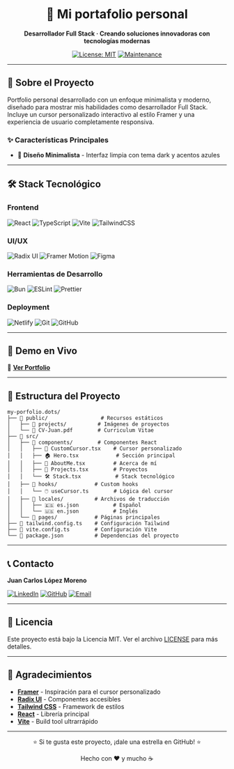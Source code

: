 <div align="center">
  <h1>🚀 Mi portafolio  personal</h1>
  <p><strong>Desarrollador Full Stack · Creando soluciones innovadoras con tecnologías modernas</strong></p>

[![License: MIT](https://img.shields.io/badge/License-MIT-yellow.svg)](https://opensource.org/licenses/MIT)
[![Maintenance](https://img.shields.io/badge/Maintained%3F-yes-green.svg)](https://github.com/juanchopi37/my-porfolio.dots/graphs/commit-activity)

</div>

---

## 🎯 Sobre el Proyecto

Portfolio personal desarrollado con un enfoque minimalista y moderno, diseñado para mostrar mis habilidades como desarrollador Full Stack. Incluye un cursor personalizado interactivo al estilo Framer y una experiencia de usuario completamente responsiva.

### ✨ Características Principales

- 🎨 **Diseño Minimalista** - Interfaz limpia con tema dark y acentos azules

---

## 🛠️ Stack Tecnológico

### Frontend

![React](https://img.shields.io/badge/react-%2320232a.svg?style=for-the-badge&logo=react&logoColor=%2361DAFB)
![TypeScript](https://img.shields.io/badge/typescript-%23007ACC.svg?style=for-the-badge&logo=typescript&logoColor=white)
![Vite](https://img.shields.io/badge/vite-%23646CFF.svg?style=for-the-badge&logo=vite&logoColor=white)
![TailwindCSS](https://img.shields.io/badge/tailwindcss-%2338B2AC.svg?style=for-the-badge&logo=tailwind-css&logoColor=white)

### UI/UX

![Radix UI](https://img.shields.io/badge/radix%20ui-161618.svg?style=for-the-badge&logo=radix-ui&logoColor=white)
![Framer Motion](https://img.shields.io/badge/Framer%20Motion-black?style=for-the-badge&logo=framer&logoColor=blue)
![Figma](https://img.shields.io/badge/figma-%23F24E1E.svg?style=for-the-badge&logo=figma&logoColor=white)

### Herramientas de Desarrollo

![Bun](https://img.shields.io/badge/Bun-%23000000.svg?style=for-the-badge&logo=bun&logoColor=white)
![ESLint](https://img.shields.io/badge/ESLint-4B3263?style=for-the-badge&logo=eslint&logoColor=white)
![Prettier](https://img.shields.io/badge/prettier-%23F7B93E.svg?style=for-the-badge&logo=prettier&logoColor=black)

### Deployment

![Netlify](https://img.shields.io/badge/netlify-%23000000.svg?style=for-the-badge&logo=netlify&logoColor=#00C7B7)
![Git](https://img.shields.io/badge/git-%23F05033.svg?style=for-the-badge&logo=git&logoColor=white)
![GitHub](https://img.shields.io/badge/github-%23121011.svg?style=for-the-badge&logo=github&logoColor=white)

---

## 🚀 Demo en Vivo

🔗 **[Ver Portfolio](https://juancarloslopezmoreno.netlify.app/)**

---

## 📂 Estructura del Proyecto

```
my-porfolio.dots/
├── 📁 public/                 # Recursos estáticos
│   ├── 📁 projects/          # Imágenes de proyectos
│   └── 📄 CV-Juan.pdf        # Curriculum Vitae
├── 📁 src/
│   ├── 📁 components/        # Componentes React
│   │   ├── 🎨 CustomCursor.tsx    # Cursor personalizado
│   │   ├── 🏠 Hero.tsx            # Sección principal
│   │   ├── 👤 AboutMe.tsx         # Acerca de mí
│   │   ├── 🚀 Projects.tsx        # Proyectos
│   │   └── 🛠️ Stack.tsx           # Stack tecnológico
│   ├── 📁 hooks/            # Custom hooks
│   │   └── 🖱️ useCursor.ts        # Lógica del cursor
│   ├── 📁 locales/          # Archivos de traducción
│   │   ├── 🇪🇸 es.json           # Español
│   │   └── 🇺🇸 en.json           # Inglés
│   └── 📁 pages/            # Páginas principales
├── 📄 tailwind.config.ts    # Configuración Tailwind
├── 📄 vite.config.ts        # Configuración Vite
└── 📄 package.json          # Dependencias del proyecto

```

---

## 📞 Contacto

**Juan Carlos López Moreno**

[![LinkedIn](https://img.shields.io/badge/LinkedIn-%230077B5.svg?style=for-the-badge&logo=linkedin&logoColor=white)](https://www.linkedin.com/in/juan-carlos-lopez-moreno-9a29b0299/)
[![GitHub](https://img.shields.io/badge/github-%23121011.svg?style=for-the-badge&logo=github&logoColor=white)](https://github.com/juanchopi37)
[![Email](https://img.shields.io/badge/ProtonMail-8B89CC?style=for-the-badge&logo=protonmail&logoColor=white)](juancarloslopezmoreno@proton.me)

---

## 📄 Licencia

Este proyecto está bajo la Licencia MIT. Ver el archivo [LICENSE](LICENSE) para más detalles.

---

## 🙏 Agradecimientos

- **[Framer](https://framer.com)** - Inspiración para el cursor personalizado
- **[Radix UI](https://radix-ui.com)** - Componentes accesibles
- **[Tailwind CSS](https://tailwindcss.com)** - Framework de estilos
- **[React](https://react.dev)** - Librería principal
- **[Vite](https://vitejs.dev)** - Build tool ultrarrápido

---

<div align="center">
  <p>⭐ Si te gusta este proyecto, ¡dale una estrella en GitHub! ⭐</p>
  <p>Hecho con ❤️ y mucho ☕ </strong></p>
</div>
